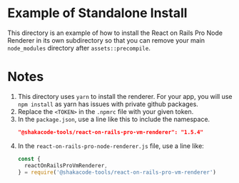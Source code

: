 # Example of Standalone Install
This directory is an example of how to install the React on Rails Pro Node Renderer in its own
subdirectory so that you can remove your main `node_modules` directory after `assets::precompile`.

# Notes
1. This directory uses `yarn` to install the renderer. For your app, you will use `npm install` as
yarn has issues with private github packages.
2. Replace the `<TOKEN>` in the `.npmrc` file with your given token.
3. In the `package.json`, use a line like this to include the namespace.
   ```json
   "@shakacode-tools/react-on-rails-pro-vm-renderer": "1.5.4"
   ```
4. In the `react-on-rails-pro-node-renderer.js` file, use a line like:
   ```js
   const {
     reactOnRailsProVmRenderer,
   } = require('@shakacode-tools/react-on-rails-pro-vm-renderer')
   ```
